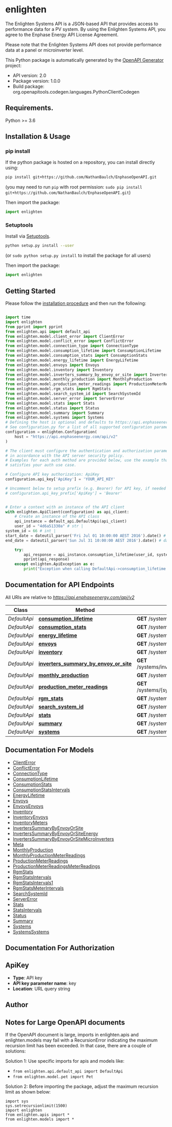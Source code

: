# enlighten
The Enlighten Systems API is a JSON-based API that provides access to performance data for a PV system. By using the Enlighten Systems API, you agree to the Enphase Energy API License Agreement.

Please note that the Enlighten Systems API does not provide performance data at a panel or microinverter level.

This Python package is automatically generated by the [OpenAPI Generator](https://openapi-generator.tech) project:

- API version: 2.0
- Package version: 1.0.0
- Build package: org.openapitools.codegen.languages.PythonClientCodegen

## Requirements.

Python >= 3.6

## Installation & Usage
### pip install

If the python package is hosted on a repository, you can install directly using:

```sh
pip install git+https://github.com/NathanBaulch/EnphaseOpenAPI.git
```
(you may need to run `pip` with root permission: `sudo pip install git+https://github.com/NathanBaulch/EnphaseOpenAPI.git`)

Then import the package:
```python
import enlighten
```

### Setuptools

Install via [Setuptools](http://pypi.python.org/pypi/setuptools).

```sh
python setup.py install --user
```
(or `sudo python setup.py install` to install the package for all users)

Then import the package:
```python
import enlighten
```

## Getting Started

Please follow the [installation procedure](#installation--usage) and then run the following:

```python

import time
import enlighten
from pprint import pprint
from enlighten.api import default_api
from enlighten.model.client_error import ClientError
from enlighten.model.conflict_error import ConflictError
from enlighten.model.connection_type import ConnectionType
from enlighten.model.consumption_lifetime import ConsumptionLifetime
from enlighten.model.consumption_stats import ConsumptionStats
from enlighten.model.energy_lifetime import EnergyLifetime
from enlighten.model.envoys import Envoys
from enlighten.model.inventory import Inventory
from enlighten.model.inverters_summary_by_envoy_or_site import InvertersSummaryByEnvoyOrSite
from enlighten.model.monthly_production import MonthlyProduction
from enlighten.model.production_meter_readings import ProductionMeterReadings
from enlighten.model.rgm_stats import RgmStats
from enlighten.model.search_system_id import SearchSystemId
from enlighten.model.server_error import ServerError
from enlighten.model.stats import Stats
from enlighten.model.status import Status
from enlighten.model.summary import Summary
from enlighten.model.systems import Systems
# Defining the host is optional and defaults to https://api.enphaseenergy.com/api/v2
# See configuration.py for a list of all supported configuration parameters.
configuration = enlighten.Configuration(
    host = "https://api.enphaseenergy.com/api/v2"
)

# The client must configure the authentication and authorization parameters
# in accordance with the API server security policy.
# Examples for each auth method are provided below, use the example that
# satisfies your auth use case.

# Configure API key authorization: ApiKey
configuration.api_key['ApiKey'] = 'YOUR_API_KEY'

# Uncomment below to setup prefix (e.g. Bearer) for API key, if needed
# configuration.api_key_prefix['ApiKey'] = 'Bearer'


# Enter a context with an instance of the API client
with enlighten.ApiClient(configuration) as api_client:
    # Create an instance of the API class
    api_instance = default_api.DefaultApi(api_client)
    user_id = "4d6a51330a" # str | 
system_id = 66 # int | 
start_date = dateutil_parser('Fri Jul 01 10:00:00 AEST 2016').date() # date | The date on which to start the time series. Defaults to the system's operational date. (optional)
end_date = dateutil_parser('Sun Jul 31 10:00:00 AEST 2016').date() # date | The last date to include in the time series. Defaults to yesterday or the last day the system reported, whichever is earlier. (optional)

    try:
        api_response = api_instance.consumption_lifetime(user_id, system_id, start_date=start_date, end_date=end_date)
        pprint(api_response)
    except enlighten.ApiException as e:
        print("Exception when calling DefaultApi->consumption_lifetime: %s\n" % e)
```

## Documentation for API Endpoints

All URIs are relative to *https://api.enphaseenergy.com/api/v2*

Class | Method | HTTP request | Description
------------ | ------------- | ------------- | -------------
*DefaultApi* | [**consumption_lifetime**](docs/DefaultApi.md#consumption_lifetime) | **GET** /systems/{system_id}/consumption_lifetime | 
*DefaultApi* | [**consumption_stats**](docs/DefaultApi.md#consumption_stats) | **GET** /systems/{system_id}/consumption_stats | 
*DefaultApi* | [**energy_lifetime**](docs/DefaultApi.md#energy_lifetime) | **GET** /systems/{system_id}/energy_lifetime | 
*DefaultApi* | [**envoys**](docs/DefaultApi.md#envoys) | **GET** /systems/{system_id}/envoys | 
*DefaultApi* | [**inventory**](docs/DefaultApi.md#inventory) | **GET** /systems/{system_id}/inventory | 
*DefaultApi* | [**inverters_summary_by_envoy_or_site**](docs/DefaultApi.md#inverters_summary_by_envoy_or_site) | **GET** /systems/inverters_summary_by_envoy_or_site | 
*DefaultApi* | [**monthly_production**](docs/DefaultApi.md#monthly_production) | **GET** /systems/{system_id}/monthly_production | 
*DefaultApi* | [**production_meter_readings**](docs/DefaultApi.md#production_meter_readings) | **GET** /systems/{system_id}/production_meter_readings | 
*DefaultApi* | [**rgm_stats**](docs/DefaultApi.md#rgm_stats) | **GET** /systems/{system_id}/rgm_stats | 
*DefaultApi* | [**search_system_id**](docs/DefaultApi.md#search_system_id) | **GET** /systems/search_system_id | 
*DefaultApi* | [**stats**](docs/DefaultApi.md#stats) | **GET** /systems/{system_id}/stats | 
*DefaultApi* | [**summary**](docs/DefaultApi.md#summary) | **GET** /systems/{system_id}/summary | 
*DefaultApi* | [**systems**](docs/DefaultApi.md#systems) | **GET** /systems | 


## Documentation For Models

 - [ClientError](docs/ClientError.md)
 - [ConflictError](docs/ConflictError.md)
 - [ConnectionType](docs/ConnectionType.md)
 - [ConsumptionLifetime](docs/ConsumptionLifetime.md)
 - [ConsumptionStats](docs/ConsumptionStats.md)
 - [ConsumptionStatsIntervals](docs/ConsumptionStatsIntervals.md)
 - [EnergyLifetime](docs/EnergyLifetime.md)
 - [Envoys](docs/Envoys.md)
 - [EnvoysEnvoys](docs/EnvoysEnvoys.md)
 - [Inventory](docs/Inventory.md)
 - [InventoryEnvoys](docs/InventoryEnvoys.md)
 - [InventoryMeters](docs/InventoryMeters.md)
 - [InvertersSummaryByEnvoyOrSite](docs/InvertersSummaryByEnvoyOrSite.md)
 - [InvertersSummaryByEnvoyOrSiteEnergy](docs/InvertersSummaryByEnvoyOrSiteEnergy.md)
 - [InvertersSummaryByEnvoyOrSiteMicroInverters](docs/InvertersSummaryByEnvoyOrSiteMicroInverters.md)
 - [Meta](docs/Meta.md)
 - [MonthlyProduction](docs/MonthlyProduction.md)
 - [MonthlyProductionMeterReadings](docs/MonthlyProductionMeterReadings.md)
 - [ProductionMeterReadings](docs/ProductionMeterReadings.md)
 - [ProductionMeterReadingsMeterReadings](docs/ProductionMeterReadingsMeterReadings.md)
 - [RgmStats](docs/RgmStats.md)
 - [RgmStatsIntervals](docs/RgmStatsIntervals.md)
 - [RgmStatsIntervals1](docs/RgmStatsIntervals1.md)
 - [RgmStatsMeterIntervals](docs/RgmStatsMeterIntervals.md)
 - [SearchSystemId](docs/SearchSystemId.md)
 - [ServerError](docs/ServerError.md)
 - [Stats](docs/Stats.md)
 - [StatsIntervals](docs/StatsIntervals.md)
 - [Status](docs/Status.md)
 - [Summary](docs/Summary.md)
 - [Systems](docs/Systems.md)
 - [SystemsSystems](docs/SystemsSystems.md)


## Documentation For Authorization


## ApiKey

- **Type**: API key
- **API key parameter name**: key
- **Location**: URL query string


## Author




## Notes for Large OpenAPI documents
If the OpenAPI document is large, imports in enlighten.apis and enlighten.models may fail with a
RecursionError indicating the maximum recursion limit has been exceeded. In that case, there are a couple of solutions:

Solution 1:
Use specific imports for apis and models like:
- `from enlighten.api.default_api import DefaultApi`
- `from enlighten.model.pet import Pet`

Solution 2:
Before importing the package, adjust the maximum recursion limit as shown below:
```
import sys
sys.setrecursionlimit(1500)
import enlighten
from enlighten.apis import *
from enlighten.models import *
```


